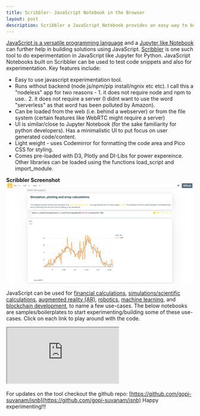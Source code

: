 ```yaml
---
title: Scribbler- JavaScript Notebook in the Browser
layout: post
description: Scribbler a JavaScript Notebook provides an easy way to build and experiment in JavaScript using only browser based computation, without the need to install any packages or tools on the PC/server. Several interesting use-cases panning across scientific computation, finance and machine learning can be built on top of Scribbler.
---
```


[JavaScript is a versatile programming language](/2023/02/22/Why-JavaScript-is-Great.html) and a [Jupyter like Notebook](/2023/01/01/Jupyter-like-JavaSript-Notebook.html) can further help in building solutions using JavaScript. [Scribbler](/jsnb/#./examples/Hello-world.jsnb) is one such tool to do experimentation in JavaScript like Jupyter for Python. JavaScript Notebooks built on Scribbler can be used to test code snippets and also for experimentation. 
Key features include:
- Easy to use javascript experimentation tool.
- Runs without backend (node.js/npm/pip install/ngnix etc etc). I call this a "nodeless" app for two reasons - 1. it does not require node and npm to use.. 2. it does not require a server (I didnt want to use the word "serverless" as that word has been polluted by Amazon).
- Can be loaded from the web (i.e. behind a webserver) or from the file system (certain features like WebRTC might require a server)
- UI is similar/close to Jupyter Notebook (for the sake familiarity for python developers). Has a minimalistic UI to put focus on user generated code/content.
- Light weight - uses Codemirror for formatting the code area and Pico CSS for styling.
- Comes pre-loaded with D3, Plotly and DI-Libs for power expereince. Other libraries can be loaded using the functions load_script and import_module.

**Scribbler Screenshot**
![Scribbler Screenshot](/assets/images/post_images/JSNB%20Screenshot.png)


JavaScript can be used for [financial calculations](/2023/04/06/Option-Pricing-using-Black-Scholes-in-JavaScript.html), [simulations/scientific calculations](/2023/04/25/Scientific-Simulation-in-JavaScript.html), [augmented reality (AR)](/2023/04/10/AR-in-JavaScript-using-React.html), [robotics](/2023/05/03/JavaScript-forRobotics.html), [machine learning](/2023/03/08/Machine-Learning-in-JavaScript.html), and [blockchain development](/2023/05/10/Integrating-Blockchain-in-Web-Application-MetaMask.html), to name a few use-cases. The below notebooks are samples/boilerplates to start experimenting/building some of these use-cases. Click on each link to play around with the code.

<iframe src="https://decentralized-intelligence.com/jsnb/examples/README" class="is-fullwidth" onload="this.style.height=(this.contentWindow.document.body.scrollHeight+20)+'px';"></iframe>

For updates on the tool checkout the github repo: [https://github.com/gopi-suvanam/jsnb](https://github.com/gopi-suvanam/jsnb)
Happy experimenting!!! 
